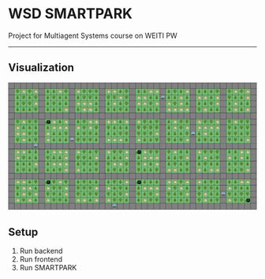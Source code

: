 # WSD SMARTPARK

Project for Multiagent Systems course on WEITI PW

---



## Visualization

![example](./gifs/example.gif)

## Setup

1. Run backend
2. Run frontend
3. Run SMARTPARK
